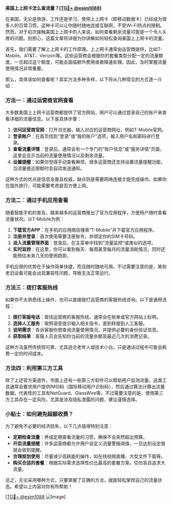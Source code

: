 **美国上上网卡怎么查流量？[[TG💪+ @esim1088](https://t.me/s/esim1088)]**

在美国，无论是旅游、工作还是学习，使用上上网卡（即移动数据卡）已经成为很多人的日常习惯。这种卡可以让你随时随地连接互联网，不受Wi-Fi热点的限制。然而，对于初次接触美国上上网卡的人来说，如何查看剩余流量可能是一个令人头疼的问题。别担心，这篇文章将详细为你讲解如何轻松查询美国上上网卡的流量。

首先，我们需要了解上上网卡的工作原理。上上网卡通常由运营商提供，比如T-Mobile、AT&T、Verizon等。这些运营商会根据你的套餐类型分配一定的流量额度，一旦超过这个额度，可能会面临额外费用或者降速处理。因此，及时掌握流量使用情况非常重要。

那么，具体该如何查看呢？其实方法多种多样，以下将从几种常见的方式逐一介绍：

### 方法一：通过运营商官网查看

大多数美国上上网卡运营商都提供了官方网站，用户可以通过登录自己的账户来查看详细的流量信息。以下是具体步骤：

1. **访问运营商官网**：打开浏览器，输入对应的运营商网址，例如T-Mobile官网。
2. **登录账户**：在首页找到“登录”或“我的账户”选项，输入用户名和密码进行登录。
3. **查看流量详情**：登录后，通常会有一个专门的“账户信息”或“服务详情”页面，这里会显示当前的流量使用情况以及剩余流量。
4. **设置提醒**：如果你觉得手动查看麻烦，很多运营商还支持设置流量提醒功能，当流量接近限额时会自动发送通知。

这种方式的优点是信息全面且权威，缺点则是需要网络连接才能完成操作。如果你在国外旅行，可能需要考虑是否方便上网。

### 方法二：通过手机应用查看

随着智能手机的普及，越来越多的运营商推出了官方应用程序，方便用户随时查看流量状况。以T-Mobile为例：

1. **下载官方APP**：在手机的应用商店搜索“T-Mobile”并下载官方应用程序。
2. **注册并登录**：首次使用需要注册账号，并绑定你的SIM卡号码。
3. **进入流量管理界面**：登录后，在主菜单中找到“流量监控”或类似的选项。
4. **实时监控**：在这里，你可以看到每天、每周甚至每月的流量消耗情况，同时还能预估未来几天的使用趋势。

手机应用的优势在于操作简单快捷，而且随时随地可用。不过需要注意的是，某些老旧设备可能会出现兼容性问题，导致无法正常运行。

### 方法三：拨打客服热线

如果你不太熟悉线上操作，也可以直接拨打运营商的客服热线咨询。以下是通用流程：

1. **拨打客服电话**：查找运营商的客服热线，通常会在账单或官方网站上标明。
2. **选择人工服务**：按照语音提示输入相关指令，直到转接到人工客服。
3. **说明需求**：告诉客服你想查询流量使用情况，并提供必要的身份验证信息。
4. **获取结果**：客服人员会告知你当前的流量余额及最近几次的消费记录。

这种方法虽然传统但可靠，尤其适合老年人或技术小白。只是通话过程中可能会耗费一定的时间成本。

### 方法四：利用第三方工具

除了上述官方渠道外，市面上还有一些第三方软件可以帮助用户监测流量。这类工具通常会要求用户提供IMSI码（国际移动用户识别码），然后通过算法计算出流量数据。代表性的工具有NetGuard、GlassWire等。不过需要注意的是，使用第三方工具存在一定风险，尤其是涉及隐私泄露的问题，建议谨慎选择。

### 小贴士：如何避免超额收费？

为了避免不必要的经济损失，以下几点值得特别注意：

- **定期检查流量**：养成定期查看流量的习惯，确保不会突然超出预算。
- **开启流量提醒**：许多运营商都允许用户自定义流量警报阈值，一旦达到设定值就会收到提醒。
- **合理规划使用**：尽量减少高耗能的操作，如在线视频直播、大型文件下载等。
- **购买合适的套餐**：根据实际需求选择性价比最高的套餐方案，切勿盲目追求大流量。

总之，无论采用哪种方式，只要掌握了正确的方法，就能轻松掌控自己的流量状态。希望以上内容对你有所帮助！

[[TG💪+ @esim1088](https://t.me/s/esim1088) ![Image](https://i.postimg.cc/4NQfJmqS/Snipaste-2025-05-13-00-14-12.png)]